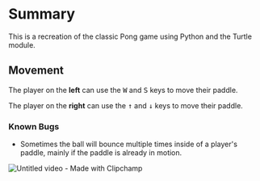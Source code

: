 # Summary

This is a recreation of the classic Pong game using Python and the Turtle module.

## Movement

The player on the **left** can use the <kbd>W</kbd> and <kbd>S</kbd> keys to move their paddle.

The player on the **right** can use the <kbd>&uarr;</kbd> and <kbd>&darr;</kbd> keys to move their paddle.

### Known Bugs

- Sometimes the ball will bounce multiple times inside of a player's paddle, mainly if the paddle is already in motion.

![Untitled video - Made with Clipchamp](https://github.com/mattmanalang/python-retro-games/assets/73713903/55c9d885-b69b-418b-a235-09a03e3b6924)
